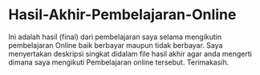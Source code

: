 # Hasil-Akhir-Pembelajaran-Online
Ini adalah hasil (final) dari pembelajaran saya selama mengikutin pembelajaran Online baik berbayar maupun tidak berbayar.
Saya menyertakan deskripsi singkat didalam file  hasil akhir  agar anda mengerti dimana saya mengikuti Pembelajaran online tersebut.
Terimakasih.

